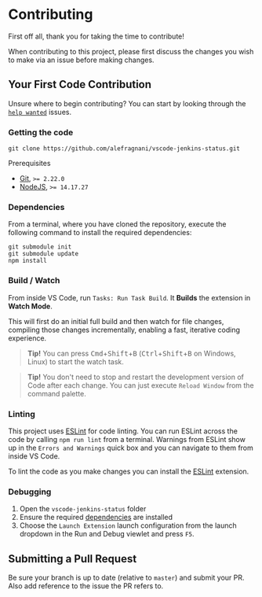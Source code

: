 # Contributing

First off all, thank you for taking the time to contribute!

When contributing to this project, please first discuss the changes you wish to make via an issue before making changes.

## Your First Code Contribution

Unsure where to begin contributing? You can start by looking through the [`help wanted`](https://github.com/alefragnani/vscode-jenkins-status/labels/help%20wanted) issues.

### Getting the code

```
git clone https://github.com/alefragnani/vscode-jenkins-status.git
```

Prerequisites

- [Git](https://git-scm.com/), `>= 2.22.0`
- [NodeJS](https://nodejs.org/), `>= 14.17.27`

### Dependencies

From a terminal, where you have cloned the repository, execute the following command to install the required dependencies:

```
git submodule init
git submodule update
npm install
```

### Build / Watch

From inside VS Code, run `Tasks: Run Task Build`. It **Builds** the extension in **Watch Mode**.

This will first do an initial full build and then watch for file changes, compiling those changes incrementally, enabling a fast, iterative coding experience.

> **Tip!** You can press <kbd>Cmd</kbd>+<kbd>Shift</kbd>+<kbd>B</kbd> (<kbd>Ctrl</kbd>+<kbd>Shift</kbd>+<kbd>B</kbd> on Windows, Linux) to start the watch task.

> **Tip!** You don't need to stop and restart the development version of Code after each change. You can just execute `Reload Window` from the command palette.

### Linting

This project uses [ESLint](https://eslint.org/) for code linting. You can run ESLint across the code by calling `npm run lint` from a terminal. Warnings from ESLint show up in the `Errors and Warnings` quick box and you can navigate to them from inside VS Code.

To lint the code as you make changes you can install the [ESLint](https://marketplace.visualstudio.com/items?itemName=dbaeumer.vscode-eslint) extension.

### Debugging

1. Open the `vscode-jenkins-status` folder
2. Ensure the required [dependencies](#dependencies) are installed
3. Choose the `Launch Extension` launch configuration from the launch dropdown in the Run and Debug viewlet and press `F5`.

## Submitting a Pull Request

Be sure your branch is up to date (relative to `master`) and submit your PR. Also add reference to the issue the PR refers to.